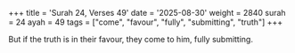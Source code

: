 +++
title = 'Surah 24, Verses 49'
date = '2025-08-30'
weight = 2840
surah = 24
ayah = 49
tags = ["come", "favour", "fully", "submitting", "truth"]
+++

But if the truth is in their favour, they come to him, fully submitting.